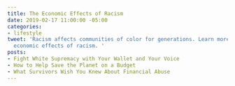 ```yaml
---
title: The Economic Effects of Racism
date: 2019-02-17 11:00:00 -05:00
categories:
- lifestyle
tweet: 'Racism affects communities of color for generations. Learn more about the
  economic effects of racism. '
posts:
- Fight White Supremacy with Your Wallet and Your Voice
- How to Help Save the Planet on a Budget
- What Survivors Wish You Knew About Financial Abuse
---
```


